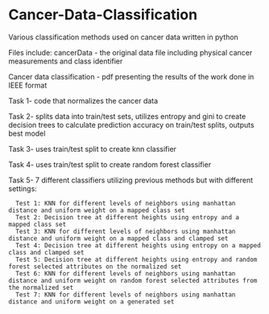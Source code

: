 # Cancer-Data-Classification

Various classification methods used on cancer data written in python

Files include:
cancerData - the original data file including physical cancer measurements and class identifier

Cancer data classification - pdf presenting the results of the work done in IEEE format

Task 1- code that normalizes the cancer data

Task 2- splits data into train/test sets, utilizes entropy and gini to create decision trees to calculate prediction accuracy on train/test splits, outputs best model

Task 3- uses train/test split to create knn classifier 

Task 4- uses train/test split to create random forest classifier

Task 5- 7 different classifiers utilizing previous methods but with different settings:

      Test 1: KNN for different levels of neighbors using manhattan distance and uniform weight on a mapped class set
      Test 2: Decision tree at different heights using entropy and a mapped class set
      Test 3: KNN for different levels of neighbors using manhattan distance and uniform weight on a mapped class and clamped set
      Test 4: Decision tree at different heights using entropy on a mapped class and clamped set
      Test 5: Decision tree at different heights using entropy and random forest selected attributes on the normalized set
      Test 6: KNN for different levels of neighbors using manhattan distance and uniform weight on random forest selected attributes from the normalized set
      Test 7: KNN for different levels of neighbors using manhattan distance and uniform weight on a generated set
